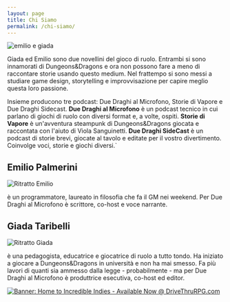 ```yaml
---
layout: page
title: Chi Siamo 
permalink: /chi-siamo/
---
```


![emilio e giada](/assets/images/emilio_giada.jpg)

Giada ed Emilio sono due novellini del gioco di ruolo. Entrambi si sono innamorati di Dungeons&Dragons e ora non possono fare a meno di raccontare storie usando questo medium. Nel frattempo si sono messi a studiare game design, storytelling e improvvisazione per capire meglio questa loro passione.

Insieme producono tre podcast: Due Draghi al Microfono, Storie di Vapore e Due Draghi Sidecast. **Due Draghi al Microfono** è un podcast tecnico in cui parlano di giochi di ruolo con diversi format e, a volte, ospiti. **Storie di Vapore** è un'avventura steampunk di Dungeons&Dragons giocata e raccontata con l'aiuto di Viola Sanguinetti.
**Due Draghi SideCast** è un podcast di storie brevi, giocate al tavolo e editate per il vostro divertimento. Coinvolge voci, storie e giochi diversi.`

## Emilio Palmerini

![Ritratto Emilio](/assets/images/emilio.jpg)

è un programmatore, laureato in filosofia che fa il GM nei weekend. Per Due Draghi al Microfono è scrittore, co-host e voce narrante.

## Giada Taribelli

![Ritratto Giada](/assets/images/giada.jpg)

è una pedagogista, educatrice e giocatrice di ruolo a tutto tondo. Ha iniziato a giocare a Dungeons&Dragons in università e non ha mai smesso. Fa più lavori di quanti sia ammesso dalla legge - probabilmente - ma per Due Draghi al Microfono è produttrice esecutiva, co-host ed editor.


<a href="https://www.drivethrurpg.com/top_100_small_press.php?src=affiliate3991617&affiliate_id=3991617"><img src="https://www.drivethrurpg.com/themes/dtrpg/images/728x90indies.png" border="0" title="Home to Incredible Indies - Available Now @ DriveThruRPG.com" alt="Banner: Home to Incredible Indies - Available Now @ DriveThruRPG.com" /></a>
